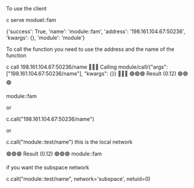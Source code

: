 
To use the client

c serve moduel::fam

{'success': True, 'name': 'module::fam', 'address': '198.161.104.67:50236', 'kwargs': {}, 'module': 'module'}


To call the function you need to use the address and the name of the function

c call 198.161.104.67:50236/name
🔵🔵🔵 Calling module/call/{"args": ["198.161.104.67:50236/name"], "kwargs": {}} 🔵🔵🔵
🟢🟢🟢 Result (0.12) 🟢🟢🟢

module::fam

or

c.call("198.161.104.67:50236/name")

or 

c.call("module::test/name") this is the local network

🟢🟢🟢 Result (0.12) 🟢🟢🟢
module::fam


if you want the subspace network


c.call("module::test/name", network='subspace', netuid=0)




